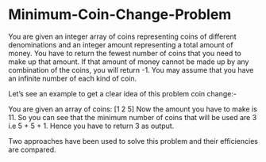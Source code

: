 # Minimum-Coin-Change-Problem

You are given an integer array of coins representing coins of different denominations and an integer amount representing a total amount of money. 
You have to return the fewest number of coins that you need to make up that amount. If that amount of money cannot be made up by any combination of the coins,
you will return -1. You may assume that you have an infinite number of each kind of coin. 

Let’s see an example to get a clear idea of this problem coin change:- 

You are given an array of coins: [1   2   5]
Now the amount you have to make is 11. So you can see that the minimum number of coins that will be used are 3 i.e 5 + 5 + 1. Hence you have to return 3 as output.

Two approaches have been used to solve this problem and their efficiencies are compared.

